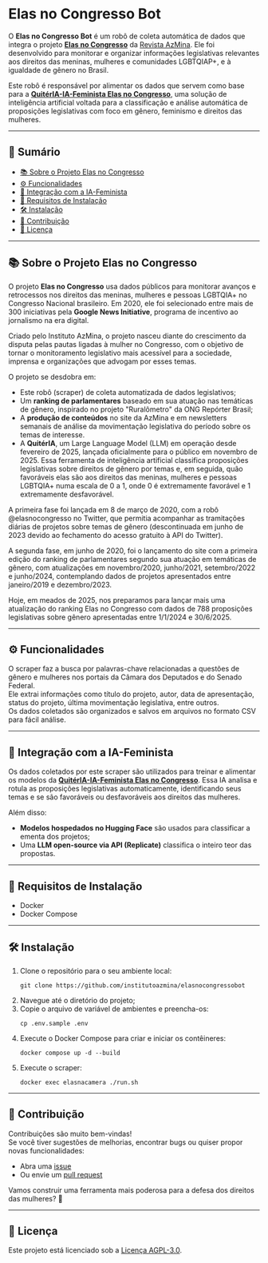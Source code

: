 # Elas no Congresso Bot

O **Elas no Congresso Bot** é um robô de coleta automática de dados que integra o projeto [**Elas no Congresso**](https://azmina.com.br/elasnocongresso/) da [Revista AzMina](https://azmina.com.br/). Ele foi desenvolvido para monitorar e organizar informações legislativas relevantes aos direitos das meninas, mulheres e comunidades LGBTQIAP+, e à igualdade de gênero no Brasil.

Este robô é responsável por alimentar os dados que servem como base para a [**QuitérIA-IA-Feminista Elas no Congresso**](https://github.com/institutoazmina/ia-feminista-congresso), uma solução de inteligência artificial voltada para a classificação e análise automática de proposições legislativas com foco em gênero, feminismo e direitos das mulheres.

---

## 📌 Sumário

- [📚 Sobre o Projeto Elas no Congresso](#-sobre-o-projeto-elas-no-congresso)
- [⚙️ Funcionalidades](#-funcionalidades)
- [🧠 Integração com a IA-Feminista](#-integração-com-a-ia-feminista)
- [🚀 Requisitos de Instalação](#-requisitos-de-instalação)
- [🛠️ Instalação](#-instalação)
- [🤝 Contribuição](#-contribuição)
- [📄 Licença](#-licença)

---

## 📚 Sobre o Projeto Elas no Congresso

O projeto **Elas no Congresso** usa dados públicos para monitorar avanços e retrocessos nos direitos das meninas, mulheres e pessoas LGBTQIA+ no Congresso Nacional brasileiro. Em 2020, ele foi selecionado entre mais de 300 iniciativas pela **Google News Initiative**, programa de incentivo ao jornalismo na era digital.

Criado pelo Instituto AzMina, o projeto nasceu diante do crescimento da disputa pelas pautas ligadas à mulher no Congresso, com o objetivo de tornar o monitoramento legislativo mais acessível para a sociedade, imprensa e organizações que advogam por esses temas.

O projeto se desdobra em:

- Este robô (scraper) de coleta automatizada de dados legislativos;
- Um **ranking de parlamentares** baseado em sua atuação nas temáticas de gênero, inspirado no projeto "Ruralômetro" da ONG Repórter Brasil;
- A **produção de conteúdos** no site da AzMina e em newsletters semanais de análise da movimentação legislativa do período sobre os temas de interesse.
- A **QuitérIA**, um Large Language Model (LLM) em operação desde fevereiro de 2025, lançada oficialmente para o público em novembro de 2025. Essa ferramenta de inteligência artificial classifica proposições legislativas sobre direitos de gênero por temas e, em seguida, quão favoráveis elas são aos direitos das meninas, mulheres e pessoas LGBTQIA+ numa escala de 0 a 1, onde 0 é extremamente favorável e 1 extremamente desfavorável. 

A primeira fase foi lançada em 8 de março de 2020, com a robô @elasnocongresso no Twitter, que permitia acompanhar as tramitações diárias de projetos sobre temas de gênero (descontinuada em junho de 2023 devido ao fechamento do acesso gratuito à API do Twitter).

A segunda fase, em junho de 2020, foi o lançamento do site com a primeira edição do ranking de parlamentares segundo sua atuação em temáticas de gênero, com atualizações em novembro/2020, junho/2021, setembro/2022 e junho/2024, contemplando dados de projetos apresentados entre janeiro/2019 e dezembro/2023.

Hoje, em meados de 2025, nos preparamos para lançar mais uma atualização do ranking Elas no Congresso com dados de 788 proposições legislativas sobre gênero apresentadas entre 1/1/2024 e 30/6/2025.

---

## ⚙️ Funcionalidades

O scraper faz a busca por palavras-chave relacionadas a questões de gênero e mulheres nos portais da Câmara dos Deputados e do Senado Federal.  
Ele extrai informações como título do projeto, autor, data de apresentação, status do projeto, última movimentação legislativa, entre outros.  
Os dados coletados são organizados e salvos em arquivos no formato CSV para fácil análise.

---

## 🧠 Integração com a IA-Feminista

Os dados coletados por este scraper são utilizados para treinar e alimentar os modelos da [**QuitérIA-IA-Feminista Elas no Congresso**](https://github.com/institutoazmina/ia-feminista-congresso). Essa IA analisa e rotula as proposições legislativas automaticamente, identificando seus temas e se são favoráveis ou desfavoráveis aos direitos das mulheres.

Além disso:

- **Modelos hospedados no Hugging Face** são usados para classificar a ementa dos projetos;
- Uma **LLM open-source via API (Replicate)** classifica o inteiro teor das propostas.

---

## 🚀 Requisitos de Instalação

- Docker  
- Docker Compose

---

## 🛠️ Instalação

1. Clone o repositório para o seu ambiente local:
    ```
    git clone https://github.com/institutoazmina/elasnocongressobot
    ```
2. Navegue até o diretório do projeto;
3. Copie o arquivo de variável de ambientes e preencha-os:
    ```
    cp .env.sample .env
    ```
4. Execute o Docker Compose para criar e iniciar os contêineres:
    ```
    docker compose up -d --build
    ```
5. Execute o scraper:
    ```
    docker exec elasnacamera ./run.sh
    ```

---

## 🤝 Contribuição

Contribuições são muito bem-vindas!  
Se você tiver sugestões de melhorias, encontrar bugs ou quiser propor novas funcionalidades:

- Abra uma [issue](https://github.com/institutoazmina/elasnocongressobot/issues)
- Ou envie um [pull request](https://github.com/institutoazmina/elasnocongressobot/pulls)

Vamos construir uma ferramenta mais poderosa para a defesa dos direitos das mulheres? 💜

---

## 📄 Licença

Este projeto está licenciado sob a [Licença AGPL-3.0](https://github.com/institutoazmina/elasnocongressobot/blob/master/LICENSE.txt).
